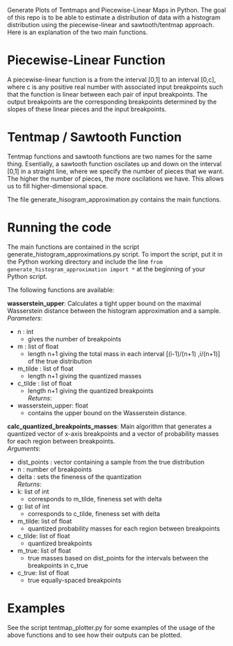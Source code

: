 Generate Plots of Tentmaps and Piecewise-Linear Maps in Python. The goal of this repo is to be able to estimate a distribution of data with a histogram distribution using the piecewise-linear and sawtooth/tentmap approach. Here is an explanation of the two main functions.

# Piecewise-Linear Function
A piecewise-linear function is a from the interval [0,1] to an interval [0,c], where c is any positive real number with associated input breakpoints such that the function is linear between each pair of input breakpoints. The output breakpoints are the corresponding breakpoints determined by the slopes of these linear pieces and the input breakpoints.

# Tentmap / Sawtooth Function
Tentmap functions and sawtooth functions are two names for the same thing. Esentially, a sawtooth function oscilates up and down on the interval [0,1] in a straight line, where we specify the number of pieces that we want. The higher the number of pieces, the more oscilations we have. This allows us to fill higher-dimensional space.

The file generate_hisogram_approximation.py contains the main functions.

# Running the code
The main functions are contained in the script generate_histogram_approximations.py script. To import the script, put it in the Python working directory and include the line `from generate_histogram_approximation import *` at the beginning of your Python script. 

The following functions are available:

**wasserstein_upper**: Calculates a tight upper bound on the maximal Wasserstein distance between the histogram approximation and a sample.\
*Parameters*:
* n : int
    * gives the number of breakpoints
* m : list of float
    * length n+1 giving the total mass in each interval [(i-1)/(n+1) ,i/(n+1)] of the true distribution
* m_tilde : list of float   
    * length n+1 giving the quantized masses
* c_tilde : list of float
    * length n+1 giving the quantized breakpoints\
*Returns*:
* wasserstein_upper: float 
    * contains the upper bound on the Wasserstein distance. 


**calc_quantized_breakpoints_masses**:  Main algorithm that generates a quantized vector of x-axis breakpoints and a vector of probability masses for each region between breakpoints.\
*Arguments*:
* dist_points : vector containing a sample from the true distribution
* n : number of breakpoints
* delta : sets the fineness of the quantization\
*Returns*:
* k: list of int 
    * corresponds to m_tilde, fineness set with delta
* g: list of int 
    * corresponds to c_tilde, fineness set with delta
* m_tilde: list of float
    * quantized probability masses for each region between breakpoints  
* c_tilde: list of float 
    * quantized breakpoints
* m_true: list of float 
    * true masses based on dist_points for the intervals between the breakpoints in c_true
* c_true: list of float 
    * true equally-spaced breakpoints





# Examples
See the script tentmap_plotter.py for some examples of the usage of the above functions and to see how their outputs can be plotted.
